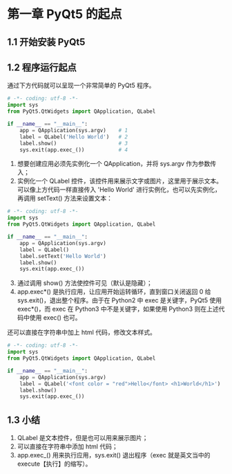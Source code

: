 # 第一章 PyQt5 的起点

## 1.1 开始安装 PyQt5

## 1.2 程序运行起点

通过下方代码就可以呈现一个非常简单的 PyQt5 程序。

```python
# -*- coding: utf-8 -*-
import sys
from PyQt5.QtWidgets import QApplication, QLabel

if __name__ == "__main__":
    app = QApplication(sys.argv)    # 1
    label = QLabel('Hello World')   # 2
    label.show()                    # 3
    sys.exit(app.exec_())           # 4
```

1. 想要创建应用必须先实例化一个 QApplication，并将 sys.argv 作为参数传入；
2. 实例化一个 QLabel 控件，该控件用来展示文字或图片，这里用于展示文本。可以像上方代码一样直接传入 'Hello World' 进行实例化，也可以先实例化，再调用 setText() 方法来设置文本：

```python
# -*- coding: utf-8 -*-
import sys
from PyQt5.QtWidgets import QApplication, QLabel

if __name__ == "__main__":
    app = QApplication(sys.argv)
    label = QLabel()
    label.setText('Hello World')
    label.show()
    sys.exit(app.exec_())

```

3. 通过调用 show() 方法使控件可见（默认是隐藏）；
4. app.exec*() 是执行应用，让应用开始运转循环，直到窗口关闭返回 0 给 sys.exit()，退出整个程序。由于在 Python2 中 exec 是关键字，PyQt5 使用 exec*()，而 exec 在 Python3 中不是关键字，如果使用 Python3 则在上述代码中使用 exec() 也可。

还可以直接在字符串中加上 html 代码，修改文本样式。

```python
# -*- coding: utf-8 -*-
import sys
from PyQt5.QtWidgets import QApplication, QLabel

if __name__ == "__main__":
    app = QApplication(sys.argv)
    label = QLabel('<font color = "red">Hello</font> <h1>World</h1>')  # 使用 html 修改文本样式
    label.show()
    sys.exit(app.exec_())
```

## 1.3 小结

1. QLabel 是文本控件，但是也可以用来展示图片；
2. 可以直接在字符串中添加 html 代码；
3. app.exec_() 用来执行应用，sys.exit() 退出程序（exec 就是英文当中的 execute【执行】的缩写）。

